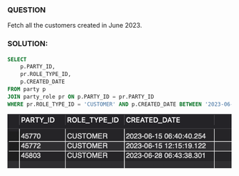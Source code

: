 ### QUESTION

Fetch all the customers created in June 2023.

### SOLUTION:

```sql
SELECT
    p.PARTY_ID,
    pr.ROLE_TYPE_ID,
    p.CREATED_DATE
FROM party p
JOIN party_role pr ON p.PARTY_ID = pr.PARTY_ID 
WHERE pr.ROLE_TYPE_ID = 'CUSTOMER' AND p.CREATED_DATE BETWEEN '2023-06-01' AND '2023-06-30' and p.STATUS_ID = "PARTY_ENABLED";

```

![Alt text](image.png)